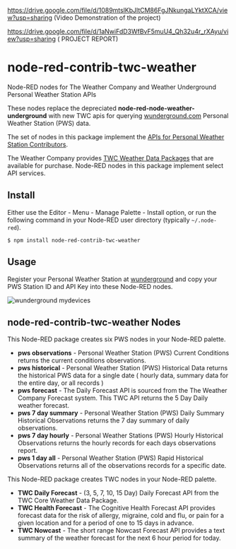 https://drive.google.com/file/d/1089mtslKbJltCM86FgJNkungaLYktXCA/view?usp=sharing (Video Demonstration of the project)

https://drive.google.com/file/d/1aNwiFdD3WfBvF5muU4_Qh32u4r_rXAyu/view?usp=sharing ( PROJECT REPORT)









# node-red-contrib-twc-weather
Node-RED nodes for The Weather Company and Weather Underground Personal Weather Station APIs

These nodes replace the depreciated **node-red-node-weather-underground** with new TWC apis for querying [wunderground.com](https://wunderground.com) Personal Weather Station (PWS) data.

The set of nodes in this package implement the [APIs for Personal Weather Station Contributors](https://docs.google.com/document/d/1eKCnKXI9xnoMGRRzOL1xPCBihNV2rOet08qpE_gArAY).

The Weather Company provides [TWC Weather Data Packages](https://business.weather.com/products/weather-data-packages) that are available for purchase. Node-RED nodes in this package implement select API services.

## Install

Either use the Editor - Menu - Manage Palette - Install option, or run the following command in your Node-RED user directory (typically `~/.node-red`).
```
$ npm install node-red-contrib-twc-weather
```

## Usage

Register your Personal Weather Station at [wunderground](https://www.wunderground.com/member/devices) and copy your PWS Station ID and API Key into these Node-RED nodes.

![wunderground mydevices](wunderground-mydevices.png)

## node-red-contrib-twc-weather Nodes

This Node-RED package creates six PWS nodes in your Node-RED palette.
- **pws observations** - Personal Weather Station (PWS) Current Conditions returns the current conditions observations.
- **pws historical** - Personal Weather Station (PWS) Historical Data returns the historical PWS data for a single date ( hourly data, summary data for the entire day, or all records )
- **pws forecast** - The Daily Forecast API is sourced from the The Weather Company Forecast system. This TWC API returns the 5 Day Daily weather forecast.
- **pws 7 day summary** - Personal Weather Station (PWS) Daily Summary Historical Observations returns the 7 day summary of daily observations.
- **pws 7 day hourly** - Personal Weather Stations (PWS) Hourly Historical Observations returns the hourly records for each days observations report.
- **pws 1 day all** - Personal Weather Station (PWS) Rapid Historical Observations returns all of the observations records for a specific date.

This Node-RED package creates TWC nodes in your Node-RED palette.
- **TWC Daily Forecast** - (3, 5, 7, 10, 15 Day) Daily Forecast API from the TWC Core Weather Data Package.
- **TWC Health Forecast** - The Cognitive Health Forecast API provides forecast data for the risk of allergy, migraine, cold and flu, or pain for a given location and for a period of one to 15 days in advance.
- **TWC Nowcast** - The short range Nowcast Forecast API provides a text summary of the weather forecast for the next 6 hour period for today.


